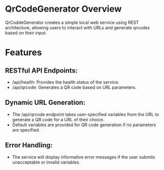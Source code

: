 # QrCodeGenerator Overview

QrCoddeGenerator creates a simple local web service using REST architecture, allowing users to interact with URLs and generate qrcodes based on their input.

# Features

## RESTful API Endpoints:
- /api/health: Provides the health status of the service.
- /api/qrcode: Generates a QR code based on URL parameters.

## Dynamic URL Generation:
- The /api/qrcode endpoint takes user-specified variables from the URL to generate a QR code for a URL of their choice.
- Default variables are provided for QR code generation if no parameters are specified.

## Error Handling:
- The service will display informative error messages if the user submits unacceptable or invalid variables.
